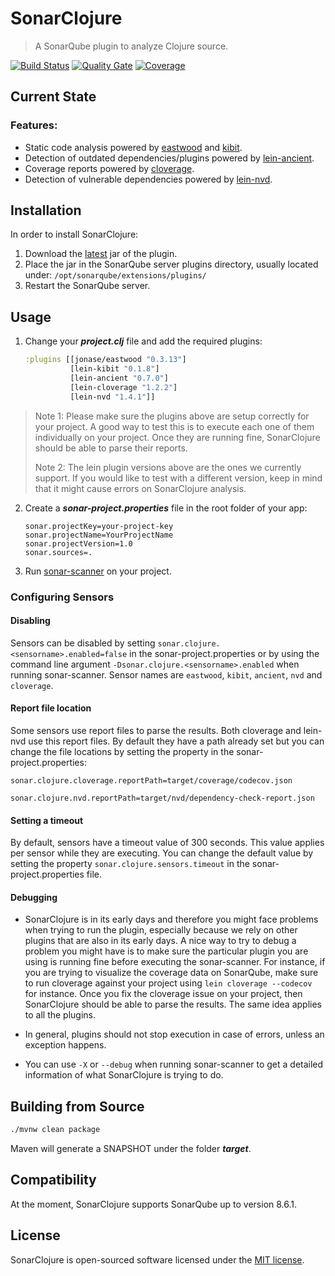 # SonarClojure
> A SonarQube plugin to analyze Clojure source.

[![Build Status](https://travis-ci.org/fsantiag/sonar-clojure.svg?branch=master)](https://travis-ci.org/fsantiag/sonar-clojure)
[![Quality Gate](https://sonarcloud.io/api/project_badges/measure?project=org.sonar.plugins.clojure%3Asonar-clojure-plugin&metric=alert_status
)](https://sonarcloud.io/dashboard?id=org.sonar.plugins.clojure%3Asonar-clojure-plugin)
[![Coverage](https://sonarcloud.io/api/project_badges/measure?project=org.sonar.plugins.clojure%3Asonar-clojure-plugin&metric=coverage
)](https://sonarcloud.io/dashboard?id=org.sonar.plugins.clojure%3Asonar-clojure-plugin)

## Current State

### Features:
* Static code analysis powered by [eastwood](https://github.com/jonase/eastwood) and [kibit](https://github.com/jonase/kibit).
* Detection of outdated dependencies/plugins powered by [lein-ancient](https://github.com/xsc/lein-ancient).
* Coverage reports powered by [cloverage](https://github.com/cloverage/cloverage).
* Detection of vulnerable dependencies powered by [lein-nvd](https://github.com/rm-hull/lein-nvd).

## Installation
In order to install SonarClojure:
1. Download the [latest](https://github.com/fsantiag/sonar-clojure/releases) jar of the plugin.
2. Place the jar in the SonarQube server plugins directory, usually located under: `/opt/sonarqube/extensions/plugins/`
3. Restart the SonarQube server.

## Usage
1. Change your ***project.clj*** file and add the required plugins:

    ```clojure
    :plugins [[jonase/eastwood "0.3.13"]
              [lein-kibit "0.1.8"]
              [lein-ancient "0.7.0"]
              [lein-cloverage "1.2.2"]
              [lein-nvd "1.4.1"]]
     ```

> Note 1: Please make sure the plugins above are setup correctly for your project. A good way to test this is to
execute each one of them individually on your project. Once they are running fine, SonarClojure should be able to
parse their reports.
>
> Note 2: The lein plugin versions above are the ones we currently support. If you would like to test with a different
version, keep in mind that it might cause errors on SonarClojure analysis. 

2. Create a ***sonar-project.properties*** file in the root folder of your app:

    ```properties
    sonar.projectKey=your-project-key
    sonar.projectName=YourProjectName
    sonar.projectVersion=1.0
    sonar.sources=.
    ```

3. Run [sonar-scanner](https://docs.sonarqube.org/display/SCAN/Analyzing+with+SonarQube+Scanner) on your project.

### Configuring Sensors

#### Disabling
Sensors can be disabled by setting `sonar.clojure.<sensorname>.enabled=false` in the sonar-project.properties or
by using the command line argument `-Dsonar.clojure.<sensorname>.enabled` when running sonar-scanner.
Sensor names are `eastwood`, `kibit`, `ancient`, `nvd` and `cloverage`.

#### Report file location
Some sensors use report files to parse the results. Both cloverage and lein-nvd use this report files.
By default they have a path already set but you can change the file locations by setting the property in the
sonar-project.properties:

`sonar.clojure.cloverage.reportPath=target/coverage/codecov.json`

`sonar.clojure.nvd.reportPath=target/nvd/dependency-check-report.json`

#### Setting a timeout
By default, sensors have a timeout value of 300 seconds. This value applies per sensor while they are executing.
You can change the default value by setting the property `sonar.clojure.sensors.timeout` in the sonar-project.properties
file.

#### Debugging
* SonarClojure is in its early days and therefore you might face problems when trying to run the plugin, especially because
 we rely on other plugins that are also in its early days. A nice way to try to debug
a problem you might have is to make sure the particular plugin you are using is running fine before executing the 
sonar-scanner. For instance, if you are trying to visualize the coverage data on SonarQube, make sure to run cloverage
against your project using `lein cloverage --codecov` for instance. Once you fix the cloverage issue on your project,
then SonarClojure should be able to parse the results. The same idea applies to all the plugins.
 
* In general, plugins should not stop execution in case of errors, unless an exception happens.

* You can use `-X` or `--debug` when running sonar-scanner to get a detailed information of what SonarClojure is trying to do.

## Building from Source
```sh
./mvnw clean package
```

Maven will generate a SNAPSHOT under the folder ***target***.

## Compatibility
At the moment, SonarClojure supports SonarQube up to version 8.6.1.

## License

SonarClojure is open-sourced software licensed under the [MIT license](https://github.com/fsantiag/sonar-clojure/blob/master/LICENSE).
